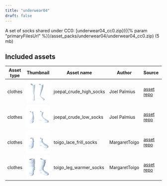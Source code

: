 ```yaml
---
title: "underwear04"
draft: false
---
```


A set of socks shared under CC0: [underwear04_cc0.zip]({{% param "primaryFilesUrl" %}}/asset_packs/underwear04/underwear04_cc0.zip) (5 mb)


## Included assets

| Asset type | Thumbnail | Asset name | Author | Source | License |
| ---------- | --------- | ---------- | ------ | ------ | ------- |
| clothes | ![joepal_crude_high_socks.png](joepal_crude_high_socks.png) | joepal_crude_high_socks | Joel Palmius | [asset repo](http://www.makehumancommunity.org/node/25) | CC0 |
| clothes | ![joepal_crude_low_socks.png](joepal_crude_low_socks.png) | joepal_crude_low_socks | Joel Palmius | [asset repo](http://www.makehumancommunity.org/node/32) | CC0 |
| clothes | ![toigo_lace_frill_socks.png](toigo_lace_frill_socks.png) | toigo_lace_frill_socks | MargaretToigo | [asset repo](http://www.makehumancommunity.org/node/1078) | CC0 |
| clothes | ![toigo_leg_warmer_socks.png](toigo_leg_warmer_socks.png) | toigo_leg_warmer_socks | MargaretToigo | [asset repo](http://www.makehumancommunity.org/node/1092) | CC0 |
